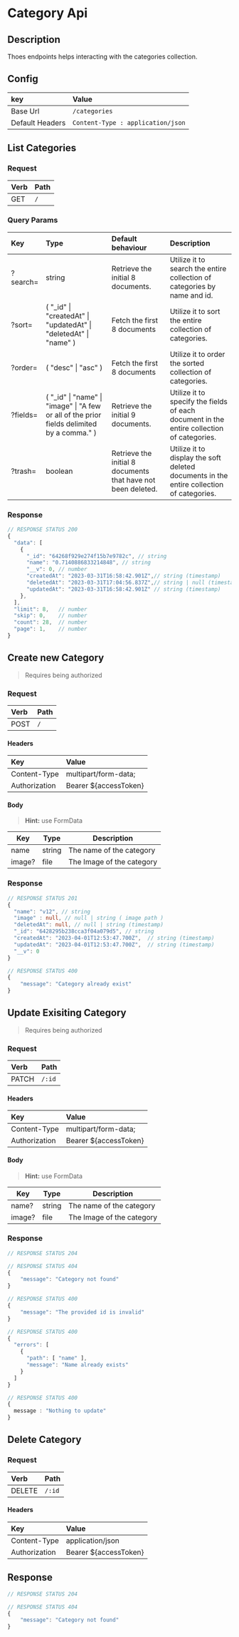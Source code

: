 # Category Api

## Description

Thoes endpoints helps interacting with the categories collection.

## Config
|key|Value|
|:--|:--|
|Base Url|` /categories `|
|Default Headers|`Content-Type : application/json`|

## List Categories

### Request
|Verb|Path|
|:--|:--|
|GET|`/`|

### Query Params
|Key|Type|Default behaviour|Description|
|:--|:--|:--|:--|
|?search=|string|Retrieve the initial 8 documents.|Utilize it to search the entire collection of categories by name and id.|
|?sort=|( "_id" \| "createdAt" \| "updatedAt" \| "deletedAt" \| "name" )|Fetch the first 8 documents|Utilize it to sort the entire collection of categories.|
|?order=|( "desc" \| "asc" )|Fetch the first 8 documents|Utilize it to order the sorted collection of categories.|
|?fields=|( "_id" \| "name" \| "image" \| "A few or all of the prior fields delimited by a comma." )|Retrieve the initial 9 documents.|Utilize it to specify the fields of each document in the entire collection of categories.|
|?trash=|boolean|Retrieve the initial 8 documents that have not been deleted.|Utilize it to display the soft deleted documents in the entire collection of categories.|

### Response
```typescript
// RESPONSE STATUS 200
{
  "data": [
    {
      "_id": "64268f929e274f15b7e9782c", // string
      "name": "0.7140886833214848", // string
      "__v": 0, // number
      "createdAt": "2023-03-31T16:58:42.901Z",// string (timestamp)
      "deletedAt": "2023-03-31T17:04:56.837Z",// string | null (timestamp)
      "updatedAt": "2023-03-31T16:58:42.901Z" // string (timestamp)
    },
  ],
  "limit": 8,   // number
  "skip": 0,    // number
  "count": 28,  // number
  "page": 1,    // number
}
```

## Create new Category

> Requires being authorized

### Request
|Verb|Path|
|:--|:--|
|POST|`/`|

#### Headers
|Key|Value|
|:--|:--|
|Content-Type|multipart/form-data;|
|Authorization|Bearer ${accessToken}|

#### Body

> **Hint:** use FormData

|Key|Type|Description|
|--|--|--|
|name|string|The name of the category|
|image?|file|The Image of the category|

### Response
```typescript
// RESPONSE STATUS 201
{
  "name": "v12", // string
  "image" : null, // null | string ( image path )
  "deletedAt": null, // null | string (timestamp)
  "_id": "6428295b238cca3f04a079d5", // string
  "createdAt": "2023-04-01T12:53:47.700Z",  // string (timestamp)
  "updatedAt": "2023-04-01T12:53:47.700Z",  // string (timestamp)
  "__v": 0
}
```
```typescript
// RESPONSE STATUS 400
{
    "message": "Category already exist"
}
```

## Update Exisiting Category

> Requires being authorized

### Request
|Verb|Path|
|:--|:--|
|PATCH|`/:id`|

#### Headers
|Key|Value|
|:--|:--|
|Content-Type|multipart/form-data;|
|Authorization|Bearer ${accessToken}|

#### Body

> **Hint:** use FormData

|Key|Type|Description|
|--|--|--|
|name?|string|The name of the category|
|image?|file|The Image of the category|

### Response
```typescript
// RESPONSE STATUS 204
```
```typescript
// RESPONSE STATUS 404
{
    "message": "Category not found"
}
````
```typescript
// RESPONSE STATUS 400
{
    "message": "The provided id is invalid"
}
```
```typescript
// RESPONSE STATUS 400
{
  "errors": [
    {
      "path": [ "name" ],
      "message": "Name already exists"
    }
  ]
}
```
```typescript
// RESPONSE STATUS 400
{
  message : "Nothing to update"
}
```
## Delete Category

### Request
|Verb|Path|
|:--|:--|
|DELETE|`/:id`|

#### Headers
|Key|Value|
|:--|:--|
|Content-Type|application/json|
|Authorization|Bearer ${accessToken}|

## Response
```typescript
// RESPONSE STATUS 204
```
```typescript 
// RESPONSE STATUS 404
{
    "message": "Category not found"
}
```
